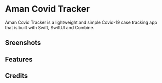 # Aman Covid Tracker

Aman Covid Tracker is a lightweight and simple Covid-19 case tracking app that is built with Swift, SwiftUI and Combine.

## Sreenshots

## Features

## Credits

